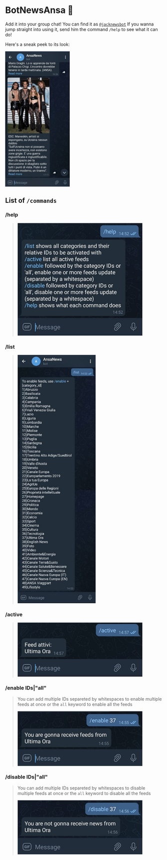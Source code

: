 # BotNewsAnsa :robot:
Add it into your group chat! You can find it as [`@jacknewsbot`](https://telegram.me/jacknewsbot)
If you wanna jump straight into using it, send him the command `/help` to see what it can do!

Here's a sneak peek to its look:

<img src="/previews/sneak.jpg"  width="207" height="433" />

## List of `/commands`
 ### /help
> <img src="/previews/help.jpg"  width="400" height="360" />

 ### /list 
> <img src="/previews/list.jpg"  width="250" height="795" />

 ### /active
> <img src="/previews/active.jpg"  width="400" height="173" />

 ### /enable IDs|"all"
> You can add multiple IDs separeted by whitespaces to enable multiple feeds at once or the `all` keyword to enable all the feeds
> 
> <img src="/previews/enable.jpg"  width="400" height="175" />

 ### /disable IDs|"all"
> You can add multiple IDs separeted by whitespaces to disable multiple feeds at once or the `all` keyword to disable all the feeds
> 
> <img src="/previews/disable.jpg"  width="400" height="173" />
